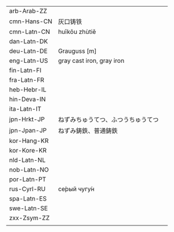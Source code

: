 | | | |
|-|-|-|
| arb-Arab-ZZ |  |  |
| cmn-Hans-CN | 灰口铸铁 |  |
| cmn-Latn-CN | huīkǒu zhùtiě |  |
| dan-Latn-DK |  |  |
| deu-Latn-DE | Grauguss [m] |  |
| eng-Latn-US | gray cast iron, gray iron |  |
| fin-Latn-FI |  |  |
| fra-Latn-FR |  |  |
| heb-Hebr-IL |  |  |
| hin-Deva-IN |  |  |
| ita-Latn-IT |  |  |
| jpn-Hrkt-JP | ねずみちゅうてつ、ふつうちゅうてつ |  |
| jpn-Jpan-JP | ねずみ鋳鉄、普通鋳鉄 |  |
| kor-Hang-KR |  |  |
| kor-Kore-KR |  |  |
| nld-Latn-NL |  |  |
| nob-Latn-NO |  |  |
| por-Latn-PT |  |  |
| rus-Cyrl-RU | се́рый чугу́н |  |
| spa-Latn-ES |  |  |
| swe-Latn-SE |  |  |
| zxx-Zsym-ZZ |  |  |
|  |  |  |
